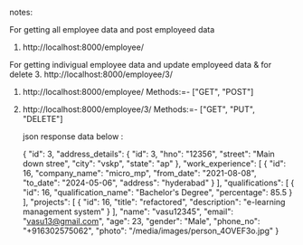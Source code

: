 notes:

For getting all employee data and post employeed data
1. http://localhost:8000/employee/
   
For getting indivigual employee data and update employeed data & for delete
3. http://localhost:8000/employee/3/



1. http://localhost:8000/employee/
   Methods:=- ["GET", "POST"]

2. http://localhost:8000/employee/3/
      Methods:=- ["GET", "PUT", "DELETE"]


   json response data below :


   {
  "id": 3,
  "address_details": {
    "id": 3,
    "hno": "12356",
    "street": "Main down stree",
    "city": "vskp",
    "state": "ap"
  },
  "work_experience": [
    {
      "id": 16,
      "company_name": "micro_mp",
      "from_date": "2021-08-08",
      "to_date": "2024-05-06",
      "address": "hyderabad"
    }
  ],
  "qualifications": [
    {
      "id": 16,
      "qualification_name": "Bachelor's Degree",
      "percentage": 85.5
    }
  ],
  "projects": [
    {
      "id": 16,
      "title": "refactored",
      "description": "e-learning management system"
    }
  ],
  "name": "vasu12345",
  "email": "vasu13@gmail.com",
  "age": 23,
  "gender": "Male",
  "phone_no": "+916302575062",
  "photo": "/media/images/person_4OVEF3o.jpg"
}
